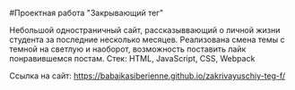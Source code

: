 #Проектная работа "Закрывающий тег"

Небольшой одностраничный сайт, рассказыввающий о личной жизни студента за последние несколько месяцев. Реализована смена темы с темной на светлую и наоборот, возможность поставить лайк понравившемся постам.
Стек: HTML, JavaScript, CSS, Webpack

Ссылка на сайт: https://babaikasiberienne.github.io/zakrivayuschiy-teg-f/
